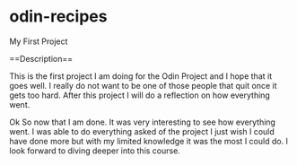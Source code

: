 # odin-recipes
My First Project

==Description==

This is the first project I am doing for the Odin Project and I hope that it goes well. I 
really do not want to be one of those people that quit once it gets too hard. After this project
I will do a reflection on how everything went.

Ok So now that I am done. It was very interesting to see how everything went. I was able to do everything asked of the project I just wish I could have done more but with my limited knowledge it was the most I could do. I look forward to diving deeper into this course.